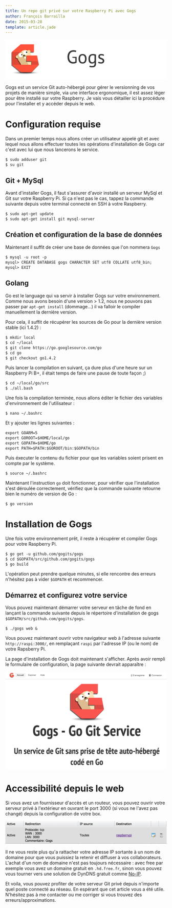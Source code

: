 ```yaml
---
title: Un repo git privé sur votre Raspberry Pi avec Gogs
author: François Barrailla
date: 2015-03-28
template: article.jade
---
```


![Logo de Gogs](gogs-lg.png)

Gogs est un service Git auto-hébergé pour gérer le versionning de vos projets de manière simple, via une interface ergonomique, il est assez léger pour être installé sur votre Raspberry. Je vais vous détailler ici la procédure pour l'installer et y accéder depuis le web. 

# Configuration requise

Dans un premier temps nous allons créer un utilisateur appelé git et avec lequel nous allons effectuer toutes les opérations d'installation de Gogs car c'est avec lui que nous lancerons le service.

	$ sudo adduser git
	$ su git

## Git + MySql

Avant d'installer Gogs, il faut s'assurer d'avoir installé un serveur MySql et Git sur votre Raspberry Pi. Si ça n'est pas le cas, tappez la commande suivante depuis votre terminal connecté en SSH à votre Raspberry.
	
	$ sudo apt-get update
	$ sudo apt-get install git mysql-server

## Création et configuration de la base de données

Maintenant il suffit de créer une base de données que l'on nommera `Gogs`

	$ mysql -u root -p
	mysql> CREATE DATABASE gogs CHARACTER SET utf8 COLLATE utf8_bin;
	mysql> EXIT

## Golang

Go est le language qui va servir à installer Gogs sur votre environnement. Comme nous avons besoin d'une version > 1.2, nous ne pouvons pas passer par `apt-get install` (dommage...) il va falloir le compiler manuellement la dernière version.

Pour cela, il suffit de récupérer les sources de Go pour la dernière version stable (ici 1.4.2) :

	$ mkdir local
	$ cd ~/local
	$ git clone https://go.googlesource.com/go
	$ cd go
	$ git checkout go1.4.2

Puis lancer la compilation en suivant, ça dure plus d'une heure sur un Raspberry Pi B+, il était temps de faire une pause de toute façon ;)

	$ cd ~/local/go/src
	$ ./all.bash

Une fois la compilation terminée, nous allons éditer le fichier des variables d'environnement de l'utilisateur :

	$ nano ~/.bashrc

Et y ajouter les lignes suivantes :

	export GOARM=5
	export GOROOT=$HOME/local/go
	export GOPATH=$HOME/go
	export PATH=$PATH:$GOROOT/bin:$GOPATH/bin

Puis éxecuter le contenu du fichier pour que les variables soient prisent en compte par le système.

	$ source ~/.bashrc

Maintenant l'instruction `go` doit fonctionner, pour vérifier que l'installation s'est déroulée correctement, vérifiez que la commande suivante retourne bien le numéro de version de Go :

	$ go version

# Installation de Gogs

Une fois votre environnement prêt, il reste à récupérer et compiler Gogs pour votre Raspberry Pi.

	$ go get -u github.com/gogits/gogs
	$ cd $GOPATH/src/github.com/gogits/gogs
	$ go build 

L'opération peut prendre quelque minutes, si elle rencontre des erreurs n'hésitez pas à vider `$GOPATH` et recommencer.

## Démarrez et configurez votre service

Vous pouvez maintenant démarrer votre serveur en tâche de fond en lançant la commande suivante depuis le répertoire d'installation de gogs `$GOPATH/src/github.com/gogits/gogs`.

	$ ./gogs web &

Vous pouvez maintenant ouvrir votre navigateur web à l'adresse suivante `http://raspi:3000/`, en remplaçant `raspi` par l'adresse IP (ou le nom) de votre Rapsberry Pi. 

La page d'installation de Gogs doit maintenant s'afficher. Après avoir rempli le formulaire de configuration, la page suivante devrait apparaître :

![Page d'accueil du service](home-screenshot.png)


# Accessibilité depuis le web

Si vous avez un fournisseur d'accès et un routeur, vous pouvez ouvrir votre serveur privé à l'extérieur en ouvrant le port 3000 (si vous ne l'avez pas changé) depuis la configuration de votre box.

![Redirection des ports de la freebox](port-forwarding.png)

Il ne vous reste plus qu'a rattacher votre adresse IP sortante à un nom de domaine pour que vous puissiez la retenir et diffuser à vos collaborateurs. L'achat d'un nom de domaine n'est pas toujours nécessaire : avec free par exemple vous avez un domaine gratuit en `.hd.free.fr`, sinon vous pouvez vous tourner vers une solution de DynDNS gratuit comme [No-IP](http://www.noip.com/remote-access).

Et voila, vous pouvez profiter de votre serveur Git privé depuis n'importe quel poste connecté au réseau. En espérant que cet article vous a été utile. N'hésitez pas à me contacter ou me corriger si vous trouvez des erreurs/approximations.